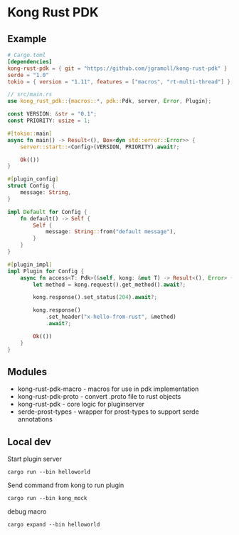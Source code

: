 # Kong Rust PDK

## Example

```toml
# Cargo.toml
[dependencies]
kong-rust-pdk = { git = "https://github.com/jgramoll/kong-rust-pdk" }
serde = "1.0"
tokio = { version = "1.11", features = ["macros", "rt-multi-thread"] }
```

```rs
// src/main.rs
use kong_rust_pdk::{macros::*, pdk::Pdk, server, Error, Plugin};

const VERSION: &str = "0.1";
const PRIORITY: usize = 1;

#[tokio::main]
async fn main() -> Result<(), Box<dyn std::error::Error>> {
    server::start::<Config>(VERSION, PRIORITY).await?;

    Ok(())
}

#[plugin_config]
struct Config {
    message: String,
}

impl Default for Config {
    fn default() -> Self {
        Self {
            message: String::from("default message"),
        }
    }
}

#[plugin_impl]
impl Plugin for Config {
    async fn access<T: Pdk>(&self, kong: &mut T) -> Result<(), Error> {
        let method = kong.request().get_method().await?;

        kong.response().set_status(204).await?;

        kong.response()
            .set_header("x-hello-from-rust", &method)
            .await?;

        Ok(())
    }
}
```

## Modules

* kong-rust-pdk-macro - macros for use in pdk implementation
* kong-rust-pdk-proto - convert .proto file to rust objects
* kong-rust-pdk       - core logic for pluginserver
* serde-prost-types   - wrapper for prost-types to support serde annotations

## Local dev

Start plugin server
```
cargo run --bin helloworld
```

Send command from kong to run plugin
```
cargo run --bin kong_mock
```

debug macro
```
cargo expand --bin helloworld
```
 